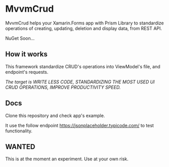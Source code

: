 # MvvmCrud
MvvmCrud helps your Xamarin.Forms app with Prism Library to standardize operations of creating, updating, deletion and display data, from REST API.

NuGet Soon...


## How it works

This framework standardize CRUD's operations into ViewModel's file, and endpoint's requests.

*The target is WRITE LESS CODE, STANDARDIZING THE MOST USED UI CRUD OPERATIONS, IMPROVE PRODUCTIVITY SPEED.*




## Docs

Clone this repository and check app's example. 

It use the follow endpoint https://jsonplaceholder.typicode.com/ to test functionality.

## WANTED

This is at the moment an experiment. Use at your own risk.
